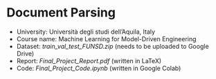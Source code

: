 # Document Parsing

- University: Università degli studi dell’Aquila, Italy
- Course name: Machine Learning for Model-Driven Engineering
- Dataset: *train_val_test_FUNSD.zip* (needs to be uploaded to Google Drive)
- Report: *Final_Project_Report.pdf* (written in LaTeX)
- Code: *Final_Project_Code.ipynb* (written in Google Colab)